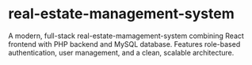 # real-estate-management-system
A modern, full-stack real-estate-mamagement-system combining React frontend with PHP backend and MySQL database. Features role-based authentication, user management, and a clean, scalable architecture.
